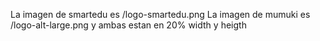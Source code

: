 La imagen de smartedu es /logo-smartedu.png
La imagen de mumuki es /logo-alt-large.png 
y ambas estan en 20% width y heigth